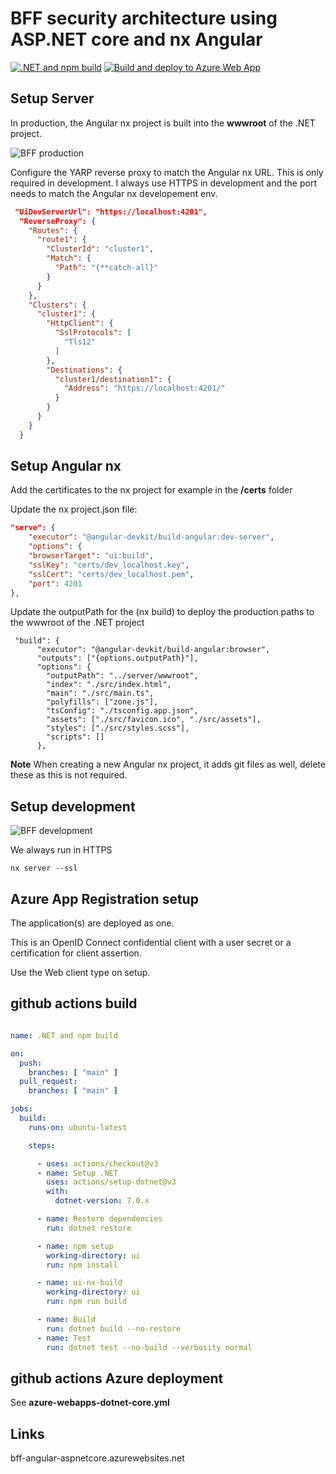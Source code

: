 # BFF security architecture using ASP.NET core and nx Angular

[![.NET and npm build](https://github.com/damienbod/bff-aspnetcore-angular/actions/workflows/dotnet.yml/badge.svg)](https://github.com/damienbod/bff-aspnetcore-angular/actions/workflows/dotnet.yml) [![Build and deploy to Azure Web App](https://github.com/damienbod/bff-aspnetcore-angular/actions/workflows/azure-webapps-dotnet-core.yml/badge.svg?branch=deploy)](https://github.com/damienbod/bff-aspnetcore-angular/actions/workflows/azure-webapps-dotnet-core.yml)

## Setup Server 

In production, the Angular nx project is built into the **wwwroot** of the .NET project.

![BFF production](https://github.com/damienbod/bff-aspnetcore-angular/blob/main/images/bff-arch-production_01.png)

Configure the YARP reverse proxy to match the Angular nx URL. This is only required in development. I always use HTTPS in development and the port needs to match the Angular nx developement env.

```json
 "UiDevServerUrl": "https://localhost:4201",
  "ReverseProxy": {
    "Routes": {
      "route1": {
        "ClusterId": "cluster1",
        "Match": {
          "Path": "{**catch-all}"
        }
      }
    },
    "Clusters": {
      "cluster1": {
        "HttpClient": {
          "SslProtocols": [
            "Tls12"
          ]
        },
        "Destinations": {
          "cluster1/destination1": {
            "Address": "https://localhost:4201/"
          }
        }
      }
    }
  }
```

## Setup Angular nx

Add the certificates to the nx project for example in the **/certs** folder

Update the nx project.json file:

```json
"serve": {
    "executor": "@angular-devkit/build-angular:dev-server",
    "options": {
    "browserTarget": "ui:build",
    "sslKey": "certs/dev_localhost.key",
    "sslCert": "certs/dev_localhost.pem",
    "port": 4201
},
```

Update the outputPath for the (nx build) to deploy the production paths to the wwwroot of the .NET project

```
 "build": {
      "executor": "@angular-devkit/build-angular:browser",
      "outputs": ["{options.outputPath}"],
      "options": {
        "outputPath": "../server/wwwroot",
        "index": "./src/index.html",
        "main": "./src/main.ts",
        "polyfills": ["zone.js"],
        "tsConfig": "./tsconfig.app.json",
        "assets": ["./src/favicon.ico", "./src/assets"],
        "styles": ["./src/styles.scss"],
        "scripts": []
      },
```

**Note** When creating a new Angular nx project, it adds git files as well, delete these as this is not required.

## Setup development

![BFF development](https://github.com/damienbod/bff-aspnetcore-angular/blob/main/images/bff-arch-development_01.png)

We always run in HTTPS

```
nx server --ssl
```

## Azure App Registration setup

The application(s) are deployed as one. 

This is an OpenID Connect confidential client with a user secret or a certification for client assertion.

Use the Web client type on setup.

## github actions build

```yaml

name: .NET and npm build

on:
  push:
    branches: [ "main" ]
  pull_request:
    branches: [ "main" ]

jobs:
  build:
    runs-on: ubuntu-latest

    steps:

      - uses: actions/checkout@v3
      - name: Setup .NET
        uses: actions/setup-dotnet@v3
        with:
          dotnet-version: 7.0.x

      - name: Restore dependencies
        run: dotnet restore

      - name: npm setup
        working-directory: ui
        run: npm install

      - name: ui-nx-build
        working-directory: ui
        run: npm run build

      - name: Build
        run: dotnet build --no-restore
      - name: Test
        run: dotnet test --no-build --verbosity normal
```

## github actions Azure deployment

See **azure-webapps-dotnet-core.yml**

## Links

bff-angular-aspnetcore.azurewebsites.net